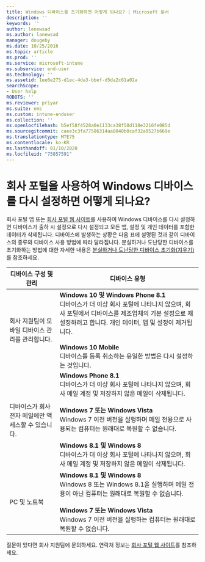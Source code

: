 ```yaml
---
title: Windows 디바이스를 초기화하면 어떻게 되나요? | Microsoft 문서
description: ''
keywords: ''
author: lenewsad
ms.author: lanewsad
manager: dougeby
ms.date: 10/25/2016
ms.topic: article
ms.prod: ''
ms.service: microsoft-intune
ms.subservice: end-user
ms.technology: ''
ms.assetid: 1ee6e275-d1ec-4da3-bbef-d5da2c61a02a
searchScope:
- User help
ROBOTS: ''
ms.reviewer: priyar
ms.suite: ems
ms.custom: intune-enduser
ms.collection: ''
ms.openlocfilehash: b5ef58f4528a0e1133ca38f50d118e3216fe085d
ms.sourcegitcommit: caee3c3fa77586314aa8040b0caf32a0527b669e
ms.translationtype: MTE75
ms.contentlocale: ko-KR
ms.lasthandoff: 01/10/2020
ms.locfileid: "75857591"
---
```

# <a name="what-happens-if-you-reset-your-windows-device-using-the-company-portal"></a>회사 포털을 사용하여 Windows 디바이스를 다시 설정하면 어떻게 되나요?

회사 포털 앱 또는 [회사 포털 웹 사이트](reset-erase-your-device-cpwebsite.md)를 사용하여 Windows 디바이스를 다시 설정하면 디바이스가 출하 시 설정으로 다시 설정되고 모든 앱, 설정 및 개인 데이터를 포함한 데이터가 삭제됩니다. 디바이스에 발생하는 상황은 다음 표에 설명된 것과 같이 디바이스의 종류와 디바이스 사용 방법에 따라 달라집니다. 분실하거나 도난당한 디바이스를 초기화하는 방법에 대한 자세한 내용은 [분실하거나 도난당한 디바이스 초기화(지우기)](reset-erase-your-device-cpwebsite.md)를 참조하세요.

|디바이스 구성 및 관리|디바이스 유형|
|---------------------------------------|---------------|
|회사 지원팀이 모바일 디바이스 관리를 관리합니다.|**Windows 10 및 Windows Phone 8.1**</br>디바이스가 더 이상 회사 포털에 나타나지 않으며, 회사 포털에서 디바이스를 제조업체의 기본 설정으로 재설정하려고 합니다. 개인 데이터, 앱 및 설정이 제거됩니다. <br /><br />**Windows 10 Mobile**</br>디바이스를 등록 취소하는 유일한 방법은 다시 설정하는 것입니다.|
|디바이스가 회사 전자 메일에만 액세스할 수 있습니다.|**Windows Phone 8.1**<br />디바이스가 더 이상 회사 포털에 나타나지 않으며, 회사 메일 계정 및 저장하지 않은 메일이 삭제됩니다.<br /><br />**Windows 7 또는 Windows Vista**<br />Windows 7 이전 버전을 실행하며 메일 전용으로 사용되는 컴퓨터는 원래대로 복원할 수 없습니다.<br /><br />**Windows 8.1 및 Windows 8**<br />디바이스가 더 이상 회사 포털에 나타나지 않으며, 회사 메일 계정 및 저장하지 않은 메일이 삭제됩니다.|
|PC 및 노트북|**Windows 8.1 및 Windows 8**<br />Windows 8 또는 Windows 8.1을 실행하며 메일 전용이 아닌 컴퓨터는 원래대로 복원할 수 없습니다.<br /><br />**Windows 7 또는 Windows Vista**<br />Windows 7 이전 버전을 실행하는 컴퓨터는 원래대로 복원할 수 없습니다.|

질문이 있다면 회사 지원팀에 문의하세요. 연락처 정보는 [회사 포털 웹 사이트](https://go.microsoft.com/fwlink/?linkid=2010980)를 참조하세요.
